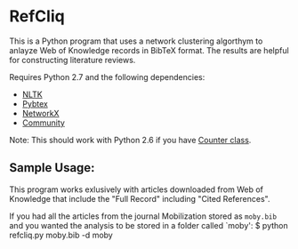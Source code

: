 RefCliq
====
This is a Python program that uses a network clustering algorthym to anlayze
 Web of Knowledge records in BibTeX format. The results are helpful for constructing
 literature reviews.
 
Requires Python 2.7 and the following dependencies:
* [NLTK](http://nltk.org)
* [Pybtex](http://pybtex.sourceforge.net)
* [NetworkX](http://networkx.github.io)
* [Community](http://perso.crans.org/aynaud/communities/)

Note: This should work with Python 2.6 if you have [Counter class](http://code.activestate.com/recipes/576611-counter-class/). 

Sample Usage:
--------
This program works exlusively with articles downloaded from Web of Knowledge that include the "Full Record" including "Cited References".

If you had all the articles from the journal Mobilization stored as `moby.bib` 
and you wanted the analysis to be stored in a folder called `moby':
    $ python refcliq.py moby.bib -d moby